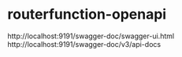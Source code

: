 # routerfunction-openapi
http://localhost:9191/swagger-doc/swagger-ui.html
http://localhost:9191/swagger-doc/v3/api-docs